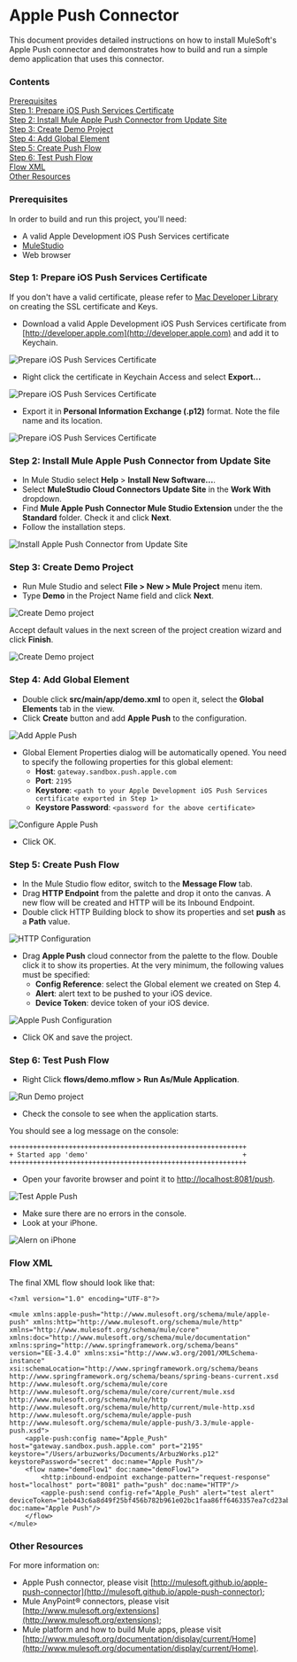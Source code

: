 ﻿# Apple Push Connector

This document provides detailed instructions on how to install MuleSoft's Apple Push connector and demonstrates how to build and run a simple demo application that uses this connector.

### Contents
[Prerequisites](#prerequisites)  
[Step 1: Prepare iOS Push Services Certificate](#step1)  
[Step 2: Install Mule Apple Push Connector from Update Site](#step2)  
[Step 3: Create Demo Project](#step3)  
[Step 4: Add Global Element](#step4)  
[Step 5: Create Push Flow](#step5)  
[Step 6: Test Push Flow](#step6)  
[Flow XML](#flow)  
[Other Resources](#resources)  


### Prerequisites

In order to build and run this project, you'll need:

- A valid Apple Development iOS Push Services certificate  
- [MuleStudio](http://www.mulesoft.org/download-mule-esb-community-edition) 
- Web browser 


### Step 1: Prepare iOS Push Services Certificate

If you don't have a valid certificate, please refer to [Mac Developer Library](http://developer.apple.com/library/mac/#documentation/NetworkingInternet/Conceptual/RemoteNotificationsPG/Chapters/ProvisioningDevelopment.html#//apple_ref/doc/uid/TP40008194-CH104-SW4) 
on creating the SSL certificate and Keys.

- Download a valid Apple Development iOS Push Services certificate from [http://developer.apple.com](http://developer.apple.com) and add it to Keychain.

![Prepare iOS Push Services Certificate](images/cert1.png)

- Right click the certificate in Keychain Access and select **Export...** 

![Prepare iOS Push Services Certificate](images/cert2.png)

- Export it in **Personal Information Exchange (.p12)** format. Note the file name and its location.    

![Prepare iOS Push Services Certificate](images/cert3.png)


### Step 2: Install Mule Apple Push Connector from Update Site

- In Mule Studio select **Help** \> **Install New Software...**.
- Select **MuleStudio Cloud Connectors Update Site** in the **Work With** dropdown.
- Find **Mule Apple Push Connector Mule Studio Extension** under the the **Standard** folder. Check it and click **Next**.
- Follow the installation steps.

![Install Apple Push Connector from Update Site](images/install.png)

### Step 3: Create Demo Project

- Run Mule Studio and select **File \> New \> Mule Project** menu item.  
- Type **Demo** in the Project Name field and click **Next**.  

![Create Demo project](images/Step3-1.png)

Accept default values in the next screen of the project creation wizard and click **Finish**.

![Create Demo project](images/create-project.png)


### Step 4: Add Global Element   

- Double click **src/main/app/demo.xml** to open it, select the **Global Elements** tab in the view.
- Click **Create** button and add **Apple Push** to the configuration.   

![Add Apple Push](images/global-add.png)

- Global Element Properties dialog will be automatically opened. You need to specify the following properties for this global element:
    - **Host**: `gateway.sandbox.push.apple.com`    
    - **Port**:  `2195` 
    - **Keystore**: `<path to your Apple Development iOS Push Services certificate exported in Step 1>` 
    - **Keystore Password**: `<password for the above certificate>` 

![Configure Apple Push](images/global-config.png)

- Click OK.

### Step 5: Create Push Flow

- In the Mule Studio flow editor, switch to the **Message Flow** tab.
- Drag **HTTP Endpoint** from the palette and drop it onto the canvas. A new flow will be created and HTTP will be its Inbound Endpoint.    
- Double click HTTP Building block to show its properties and set **push** as a **Path** value.

![HTTP Configuration](images/http.png)

- Drag **Apple Push** cloud connector from the palette to the flow. Double click it to show its properties. At the very minimum, the following values must be specified:
    - **Config Reference**: select the Global element we created on Step 4.
    - **Alert**: alert text to be pushed to your iOS device.
    - **Device Token**: device token of your iOS device.

![Apple Push Configuration](images/push.png)

- Click OK and save the project.

### Step 6: Test Push Flow

- Right Click **flows/demo.mflow \> Run As/Mule Application**.

![Run Demo project](images/run.png)

- Check the console to see when the application starts.  

You should see a log message on the console:  
 
    ++++++++++++++++++++++++++++++++++++++++++++++++++++++++++++    
    + Started app 'demo'                                       +
    ++++++++++++++++++++++++++++++++++++++++++++++++++++++++++++


- Open your favorite browser and point it to [http://localhost:8081/push](http://localhost:8081/push).

![Test Apple Push](images/test.png)

- Make sure there are no errors in the console.
- Look at your iPhone.

![Alern on iPhone](images/alert.png)

### Flow XML

The final XML flow should look like that:  

	<?xml version="1.0" encoding="UTF-8"?>

	<mule xmlns:apple-push="http://www.mulesoft.org/schema/mule/apple-push" xmlns:http="http://www.mulesoft.org/schema/mule/http" xmlns="http://www.mulesoft.org/schema/mule/core" xmlns:doc="http://www.mulesoft.org/schema/mule/documentation" xmlns:spring="http://www.springframework.org/schema/beans" version="EE-3.4.0" xmlns:xsi="http://www.w3.org/2001/XMLSchema-instance" xsi:schemaLocation="http://www.springframework.org/schema/beans http://www.springframework.org/schema/beans/spring-beans-current.xsd
	http://www.mulesoft.org/schema/mule/core http://www.mulesoft.org/schema/mule/core/current/mule.xsd
	http://www.mulesoft.org/schema/mule/http http://www.mulesoft.org/schema/mule/http/current/mule-http.xsd
	http://www.mulesoft.org/schema/mule/apple-push http://www.mulesoft.org/schema/mule/apple-push/3.3/mule-apple-push.xsd">
	    <apple-push:config name="Apple_Push" host="gateway.sandbox.push.apple.com" port="2195" keystore="/Users/arbuzworks/Documents/ArbuzWorks.p12" keystorePassword="secret" doc:name="Apple Push"/>
	    <flow name="demoFlow1" doc:name="demoFlow1">
	        <http:inbound-endpoint exchange-pattern="request-response" host="localhost" port="8081" path="push" doc:name="HTTP"/>
	        <apple-push:send config-ref="Apple_Push" alert="test alert" deviceToken="1eb443c6a8d49f25bf456b782b961e02bc1faa86ff6463357ea7cd23abd1b674" doc:name="Apple Push"/>
	    </flow>
	</mule>

### Other Resources

For more information on:

- Apple Push connector, please visit [http://mulesoft.github.io/apple-push-connector](http://mulesoft.github.io/apple-push-connector);
- Mule AnyPoint® connectors, please visit [http://www.mulesoft.org/extensions](http://www.mulesoft.org/extensions);
- Mule platform and how to build Mule apps, please visit [http://www.mulesoft.org/documentation/display/current/Home](http://www.mulesoft.org/documentation/display/current/Home).


